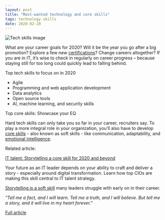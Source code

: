 ```yaml
---
layout: post
title: "Most-wanted technology and core skills"
tags: technology skills
date: 2020-02-20
---
```


![Tech skills image](https://enterprisersproject.com/sites/default/files/styles/620x350/public/images/cio_talent_6.png?itok=JV-zSor3)

What are your career goals for 2020? Will it be the year you go after a big promotion? Explore a few new 
[certifications](https://enterprisersproject.com/article/2019/3/15-it-certifications-worth-watching)? 
Change careers altogether? If you are in IT, it’s wise to check in regularly on career progress – because 
staying still for too long could quickly lead to falling behind.

Top tech skills to focus on in 2020

- Agile
- Programming and web application development
- Data analytics
- Open source tools
- AI, machine learning, and security skills

Top core skills: Showcase your EQ

Hard tech skills can only take you so far in your career, recruiters say. To play a more integral role 
in your organization, you’ll also have to develop 
[core skills](https://enterprisersproject.com/article/2019/8/why-soft-skills-core-to-IT) - also known 
as soft skills - like communication, adaptability, and 
[emotional intelligence](https://enterprisersproject.com/tags/emotional-intelligence).

Related article:

[IT talent: Storytelling a core skill for 2020 and beyond](https://enterprisersproject.com/article/2020/1/it-talent-power-storytelling)

Your future as an IT leader depends on your ability to craft and deliver a story - especially 
around digital transformation. Learn how top CIOs are making this skill central to IT talent strategy.

[Storytelling is a soft skill](https://enterprisersproject.com/article/2019/2/soft-skills-leaders-essentials) 
many leaders struggle with early on in their career.

*“Tell me a fact, and I will learn. Tell me a truth, and I will believe. But tell me a story, and it 
will live in my heart forever.”*

[Full article](https://enterprisersproject.com/article/2020/1/it-career-goals-2020-top-skills)
